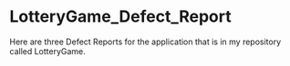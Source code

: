 # LotteryGame_Defect_Report

Here are three Defect Reports for the application that is in my repository called LotteryGame.
